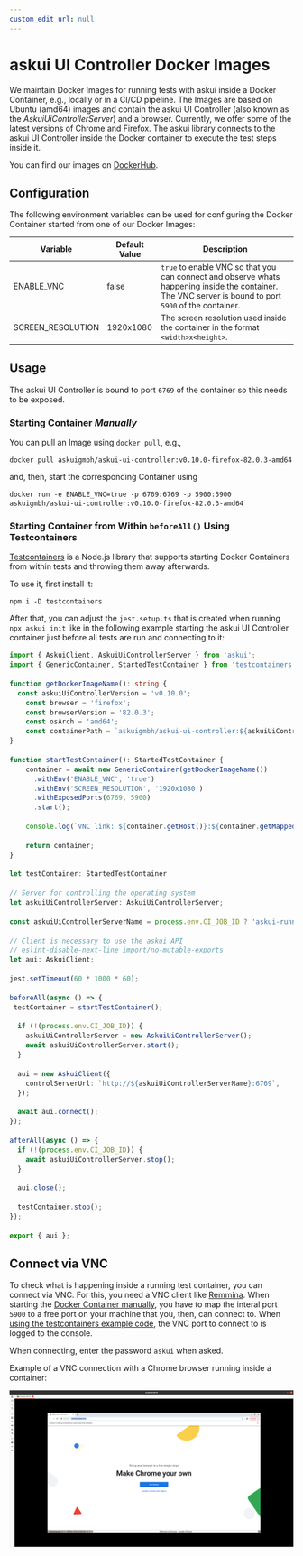 ```yaml
---
custom_edit_url: null
---
```


# askui UI Controller Docker Images

We maintain Docker Images for running tests with askui inside a Docker Container, e.g., locally or in a CI/CD pipeline. The Images are based on Ubuntu (amd64) images and contain the askui UI Controller (also known as the *AskuiUiControllerServer*) and a browser. Currently, we offer some of the latest versions of Chrome and Firefox. The askui library connects to the askui UI Controller inside the Docker container to execute the test steps inside it.

You can find our images on [DockerHub](https://hub.docker.com/r/askuigmbh/askui-ui-controller).

## Configuration

The following environment variables can be used for configuring the Docker Container started from one of our Docker Images:

| Variable | Default Value | Description |
|---|---|---|
| ENABLE_VNC | false | `true` to enable VNC so that you can connect and observe whats happening inside the container. The VNC server is bound to port `5900` of the container. |
| SCREEN_RESOLUTION | 1920x1080 | The screen resolution used inside the container in the format `<width>x<height>`. |

## Usage

The askui UI Controller is bound to port `6769` of the container so this needs to be exposed.

### Starting Container *Manually*

You can pull an Image using `docker pull`, e.g.,

```shell
docker pull askuigmbh/askui-ui-controller:v0.10.0-firefox-82.0.3-amd64
```

and, then, start the corresponding Container using 

```shell
docker run -e ENABLE_VNC=true -p 6769:6769 -p 5900:5900 askuigmbh/askui-ui-controller:v0.10.0-firefox-82.0.3-amd64
```

### Starting Container from Within `beforeAll()` Using Testcontainers

[Testcontainers](https://github.com/testcontainers/testcontainers-node) is a Node.js library that supports starting Docker Containers from within tests and throwing them away afterwards.

To use it, first install it:

```shell
npm i -D testcontainers
```

After that, you can adjust the `jest.setup.ts` that is created when running `npx askui init` like in the following example starting the askui UI Controller container just before all tests are run and connecting to it:

```typescript
import { AskuiClient, AskuiUiControllerServer } from 'askui';
import { GenericContainer, StartedTestContainer } from 'testcontainers';

function getDockerImageName(): string {
  const askuiUiControllerVersion = 'v0.10.0';
    const browser = 'firefox';
    const browserVersion = '82.0.3';
    const osArch = 'amd64';
    const containerPath = `askuigmbh/askui-ui-controller:${askuiUiControllerVersion}-${browser}-${browserVersion}-${osArch}`;
}

function startTestContainer(): StartedTestContainer {
    container = await new GenericContainer(getDockerImageName())
      .withEnv('ENABLE_VNC', 'true')
      .withEnv('SCREEN_RESOLUTION', '1920x1080')
      .withExposedPorts(6769, 5900)
      .start();

    console.log(`VNC link: ${container.getHost()}:${container.getMappedPort(5900)}`);

    return container;
}

let testContainer: StartedTestContainer

// Server for controlling the operating system
let askuiUiControllerServer: AskuiUiControllerServer;

const askuiUiControllerServerName = process.env.CI_JOB_ID ? 'askui-runner' : 'localhost';

// Client is necessary to use the askui API
// eslint-disable-next-line import/no-mutable-exports
let aui: AskuiClient;

jest.setTimeout(60 * 1000 * 60);

beforeAll(async () => {
 testContainer = startTestContainer();

  if (!(process.env.CI_JOB_ID)) {
    askuiUiControllerServer = new AskuiUiControllerServer();
    await askuiUiControllerServer.start();
  }

  aui = new AskuiClient({
    controlServerUrl: `http://${askuiUiControllerServerName}:6769`,
  });

  await aui.connect();
});

afterAll(async () => {
  if (!(process.env.CI_JOB_ID)) {
    await askuiUiControllerServer.stop();
  }

  aui.close();

  testContainer.stop();
});

export { aui };
```

## Connect via VNC

To check what is happening inside a running test container, you can connect via VNC. For this, you need a VNC client like [Remmina](https://remmina.org/). When starting the [Docker Container manually](#starting-container-manually), you have to map the interal port `5900` to a free port on your machine that you, then, can connect to. When [using the testcontainers example code](#starting-container-from-within-beforeall-using-testcontainers), the VNC port to connect to is logged to the console.

When connecting, enter the password `askui` when asked.

Example of a VNC connection with a Chrome browser running inside a container:

![VNC Example](./vnc-example.png)
